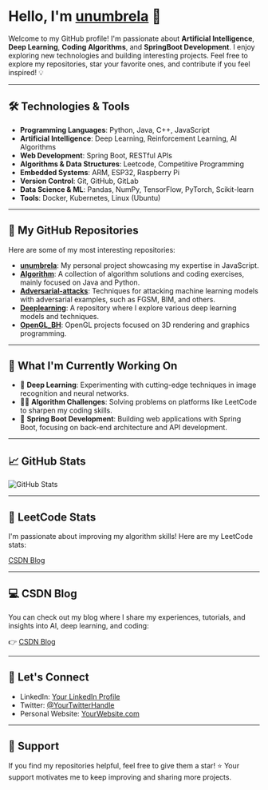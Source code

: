 # Hello, I'm [unumbrela](https://github.com/unumbrela) 👋

Welcome to my GitHub profile! I'm passionate about **Artificial Intelligence**, **Deep Learning**, **Coding Algorithms**, and **SpringBoot Development**. I enjoy exploring new technologies and building interesting projects. Feel free to explore my repositories, star your favorite ones, and contribute if you feel inspired! 💡

---

## 🛠️ Technologies & Tools

- **Programming Languages**: Python, Java, C++, JavaScript
- **Artificial Intelligence**: Deep Learning, Reinforcement Learning, AI Algorithms
- **Web Development**: Spring Boot, RESTful APIs
- **Algorithms & Data Structures**: Leetcode, Competitive Programming
- **Embedded Systems**: ARM, ESP32, Raspberry Pi
- **Version Control**: Git, GitHub, GitLab
- **Data Science & ML**: Pandas, NumPy, TensorFlow, PyTorch, Scikit-learn
- **Tools**: Docker, Kubernetes, Linux (Ubuntu)

---

## 🌟 My GitHub Repositories

Here are some of my most interesting repositories:

- **[unumbrela](https://github.com/unumbrela)**: My personal project showcasing my expertise in JavaScript.
- **[Algorithm](https://github.com/unumbrela/Algorithm)**: A collection of algorithm solutions and coding exercises, mainly focused on Java and Python.
- **[Adversarial-attacks](https://github.com/unumbrela/Adversarial-attacks)**: Techniques for attacking machine learning models with adversarial examples, such as FGSM, BIM, and others.
- **[Deeplearning](https://github.com/unumbrela/Deeplearning)**: A repository where I explore various deep learning models and techniques.
- **[OpenGL_BH](https://github.com/unumbrela/OpenGL_BH)**: OpenGL projects focused on 3D rendering and graphics programming.

---

## 🌱 What I'm Currently Working On

- 🔧 **Deep Learning**: Experimenting with cutting-edge techniques in image recognition and neural networks.
- 🧑‍💻 **Algorithm Challenges**: Solving problems on platforms like LeetCode to sharpen my coding skills.
- 🚀 **Spring Boot Development**: Building web applications with Spring Boot, focusing on back-end architecture and API development.

---

## 📈 GitHub Stats

![GitHub Stats](https://github-readme-stats.vercel.app/api?username=unumbrela&show_icons=true&hide_title=true&hide_border=true&count_private=true&hide=prs)

---

## 🏅 LeetCode Stats

I'm passionate about improving my algorithm skills! Here are my LeetCode stats:

[CSDN Blog]((https://leetcode.cn/u/unumbrela/))

---

## 💻 CSDN Blog

You can check out my blog where I share my experiences, tutorials, and insights into AI, deep learning, and coding:

👉 [CSDN Blog](https://blog.csdn.net/yiyeyeshenlan?type=blog)

---

## 🔗 Let's Connect

- LinkedIn: [Your LinkedIn Profile](#)
- Twitter: [@YourTwitterHandle](#)
- Personal Website: [YourWebsite.com](#)

---

## 🙏 Support

If you find my repositories helpful, feel free to give them a star! ⭐ Your support motivates me to keep improving and sharing more projects.
